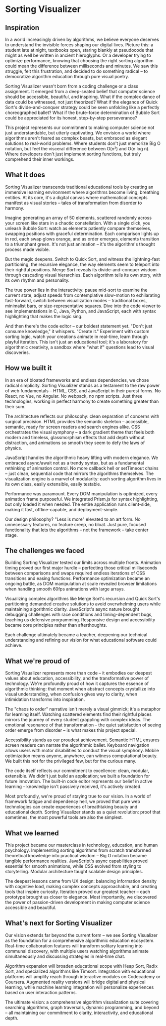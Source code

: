 # Sorting Visualizer

## Inspiration

In a world increasingly driven by algorithms, we believe everyone deserves to understand the invisible forces shaping our digital lives. Picture this: a student late at night, textbooks open, staring blankly at pseudocode that might as well be written in ancient hieroglyphs. Or a developer trying to optimize performance, knowing that choosing the right sorting algorithm could mean the difference between milliseconds and minutes. We saw this struggle, felt this frustration, and decided to do something radical – to democratize algorithm education through pure visual poetry.

Sorting Visualizer wasn't born from a coding challenge or a class assignment. It emerged from a deep-seated belief that computer science should be accessible, beautiful, and inspiring. What if the complex dance of data could be witnessed, not just theorized? What if the elegance of Quick Sort's divide-and-conquer strategy could be seen unfolding like a perfectly choreographed ballet? What if the brute-force determination of Bubble Sort could be appreciated for its honest, step-by-step perseverance?

This project represents our commitment to making computer science not just understandable, but utterly captivating. We envision a world where algorithms aren't feared as complex beasts, but embraced as elegant solutions to real-world problems. Where students don't just memorize Big O notation, but feel the visceral difference between O(n²) and O(n log n). Where developers don't just implement sorting functions, but truly comprehend their inner workings.

## What it does

Sorting Visualizer transcends traditional educational tools by creating an immersive learning environment where algorithms become living, breathing entities. At its core, it's a digital canvas where mathematical concepts manifest as visual stories – tales of transformation from disorder to harmony.

Imagine generating an array of 50 elements, scattered randomly across your screen like stars in a chaotic constellation. With a single click, you unleash Bubble Sort: watch as elements patiently compare themselves, swapping positions with graceful determination. Each comparison lights up in red, each swap glows orange, and as order emerges, elements transition to a triumphant green. It's not just animation – it's the algorithm's thought process made visible.

But the magic deepens. Switch to Quick Sort, and witness the lightning-fast partitioning, the recursive elegance, the way elements seem to teleport into their rightful positions. Merge Sort reveals its divide-and-conquer wisdom through cascading visual hierarchies. Each algorithm tells its own story, with its own rhythm and personality.

The true power lies in the interactivity: pause mid-sort to examine the current state, adjust speeds from contemplative slow-motion to exhilarating fast-forward, switch between visualization modes – traditional boxes, minimalist bars, or size-representative squares. Dive into the code viewer to see implementations in C, Java, Python, and JavaScript, each with syntax highlighting that makes the logic sing.

And then there's the code editor – our boldest statement yet. "Don't just consume knowledge," it whispers. "Create it." Experiment with custom sorting logic, watch your creations animate in real-time, learn through playful iteration. This isn't just an educational tool; it's a laboratory for algorithmic creativity, a sandbox where "what if" questions lead to visual discoveries.

## How we built it

In an era of bloated frameworks and endless dependencies, we chose radical simplicity. Sorting Visualizer stands as a testament to the raw power of web fundamentals – HTML, CSS, and JavaScript in their purest forms. No React, no Vue, no Angular. No webpack, no npm scripts. Just three technologies, working in perfect harmony to create something greater than their sum.

The architecture reflects our philosophy: clean separation of concerns with surgical precision. HTML provides the semantic skeleton – accessible, semantic, ready for screen readers and search engines alike. CSS orchestrates the visual symphony – a dark gradient theme that feels both modern and timeless, glassmorphism effects that add depth without distraction, and animations so smooth they seem to defy the laws of physics.

JavaScript handles the algorithmic heavy lifting with modern elegance. We embraced async/await not as a trendy syntax, but as a fundamental rethinking of animation control. No more callback hell or setTimeout chains – just clean, sequential code that mirrors the algorithms themselves. The visualization engine is a marvel of modularity: each sorting algorithm lives in its own class, easily extensible, easily testable.

Performance was paramount. Every DOM manipulation is optimized, every animation frame purposeful. We integrated Prism.js for syntax highlighting, but only loaded it when needed. The entire application runs client-side, making it fast, offline-capable, and deployment-simple.

Our design philosophy? "Less is more" elevated to an art form. No unnecessary features, no feature creep, no bloat. Just pure, focused functionality that lets the algorithms – not the framework – take center stage.

## The challenges we faced

Building Sorting Visualizer tested our limits across multiple fronts. Animation timing proved our first major hurdle – perfecting those critical milliseconds between comparisons and swaps required endless iterations of CSS transitions and easing functions. Performance optimization became an ongoing battle, as DOM manipulation at scale revealed browser limitations when handling smooth 60fps animations with large arrays.

Visualizing complex algorithms like Merge Sort's recursion and Quick Sort's partitioning demanded creative solutions to avoid overwhelming users while maintaining algorithmic clarity. JavaScript's async nature brought debugging challenges with race conditions and timing-dependent bugs, teaching us defensive programming. Responsive design and accessibility became core principles rather than afterthoughts.

Each challenge ultimately became a teacher, deepening our technical understanding and refining our vision for what educational software could achieve.

## What we're proud of

Sorting Visualizer represents more than code – it embodies our deepest values about education, accessibility, and the transformative power of technology. We're profoundly proud of how it captures the essence of algorithmic thinking: that moment when abstract concepts crystallize into visual understanding, when confusion gives way to clarity, when intimidation transforms into inspiration.

The "chaos to order" narrative isn't merely a visual gimmick; it's a metaphor for learning itself. Watching scattered elements find their rightful places mirrors the journey of every student grappling with complex ideas. The emotional resonance of that transformation – the quiet satisfaction of seeing order emerge from disorder – is what makes this project special.

Accessibility stands as our proudest achievement. Semantic HTML ensures screen readers can narrate the algorithmic ballet. Keyboard navigation allows users with motor disabilities to conduct the visual symphony. Mobile optimization means anyone, anywhere, can witness computational beauty. We built this not for the privileged few, but for the curious many.

The code itself reflects our commitment to excellence: clean, modular, extensible. We didn't just build an application; we built a foundation for future innovation. The built-in code editor represents our belief in active learning – knowledge isn't passively received, it's actively created.

Most profoundly, we're proud of staying true to our vision. In a world of framework fatigue and dependency hell, we proved that pure web technologies can create experiences of breathtaking beauty and educational depth. Sorting Visualizer stands as a quiet revolution: proof that sometimes, the most powerful tools are also the simplest.

## What we learned

This project became our masterclass in technology, education, and human psychology. Implementing sorting algorithms from scratch transformed theoretical knowledge into practical wisdom – Big O notation became tangible performance realities. JavaScript's async capabilities proved essential for smooth animations, while CSS evolved from styling to storytelling. Modular architecture taught scalable design principles.

The deepest lessons came from UX design: balancing information density with cognitive load, making complex concepts approachable, and creating tools that inspire curiosity. Iteration proved our greatest teacher – each prototype brought us closer to elegance. Most importantly, we discovered the power of passion-driven development in making computer science accessible and beautiful.

## What's next for Sorting Visualizer

Our vision extends far beyond the current form – we see Sorting Visualizer as the foundation for a comprehensive algorithmic education ecosystem. Real-time collaboration features will transform solitary learning into communal discovery, with multiple users watching algorithms animate simultaneously and discussing strategies in real-time chat.

Algorithm expansion will broaden educational scope with Heap Sort, Radix Sort, and specialized algorithms like Timsort. Integration with educational platforms will amplify reach through interactive modules on Codecademy or Coursera. Augmented reality versions will bridge digital and physical learning, while machine learning integration will personalize experiences based on user interaction patterns.

The ultimate vision: a comprehensive algorithm visualization suite covering searching algorithms, graph traversals, dynamic programming, and beyond – all maintaining our commitment to clarity, interactivity, and educational depth.
